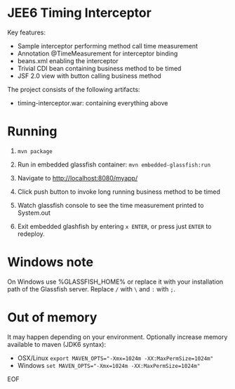 JEE6 Timing Interceptor
=======================

Key features:

- Sample interceptor performing method call time measurement
- Annotation @TimeMeasurement for interceptor binding
- beans.xml enabling the interceptor
- Trivial CDI bean containing business method to be timed
- JSF 2.0 view with button calling business method

The project consists of the following artifacts:

- timing-interceptor.war: containing everything above

Running
=======

1) `mvn package`

2) Run in embedded glassfish container: `mvn embedded-glassfish:run`

3) Navigate to <a href="http://localhost:8080/myapp/">http://localhost:8080/myapp/</a>

4) Click push button to invoke long running business method to be timed

5) Watch glassfish console to see the time measurement printed to System.out

6) Exit embedded glashfish by entering `x ENTER`, or press just `ENTER` to redeploy.

Windows note
============

On Windows use %GLASSFISH_HOME% or replace it with your installation
path of the Glassfish server. Replace `/` with `\` and `:` with `;`.

Out of memory
=============

It may happen depending on your environment. Optionally increase memory available to maven (JDK6 syntax):

* OSX/Linux `export MAVEN_OPTS="-Xmx=1024m -XX:MaxPermSize=1024m"`
* Windows `set MAVEN_OPTS="-Xmx=1024m -XX:MaxPermSize=1024m"`

EOF
